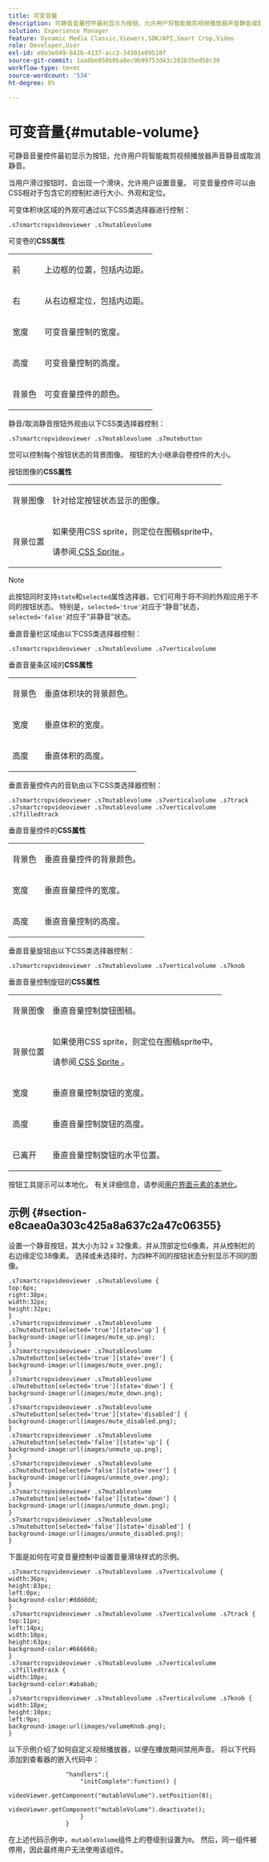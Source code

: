 ```yaml
---
title: 可变音量
description: 可静音音量控件最初显示为按钮，允许用户将智能裁剪视频播放器声音静音或取消静音。
solution: Experience Manager
feature: Dynamic Media Classic,Viewers,SDK/API,Smart Crop,Video
role: Developer,User
exl-id: e0a3e849-842b-4137-acc2-34301e89518f
source-git-commit: 1aa8be858b0ba8ec9b99753d43c202b35ed58c30
workflow-type: tm+mt
source-wordcount: '534'
ht-degree: 0%

---
```


# 可变音量{#mutable-volume}

可静音音量控件最初显示为按钮，允许用户将智能裁剪视频播放器声音静音或取消静音。

<!--<a id="section_061E550C1C1D4DB2BD663A898895B38C"></a>-->

当用户滑过按钮时，会出现一个滑块，允许用户设置音量。 可变音量控件可以由CSS相对于包含它的控制栏进行大小、外观和定位。

可变体积块区域的外观可通过以下CSS类选择器进行控制：

```
.s7smartcropvideoviewer .s7mutablevolume
```

可变卷的&#x200B;**CSS属性**

<table id="table_C48C56E696304C9BAFEE71BA9EA9A174"> 
 <tbody> 
  <tr> 
   <td colname="col1"> <p> <span class="codeph">前</span> </p> </td> 
   <td colname="col2"> <p> 上边框的位置，包括内边距。 </p> </td> 
  </tr> 
  <tr> 
   <td colname="col1"> <p> <span class="codeph">右</span> </p> </td> 
   <td colname="col2"> <p> 从右边框定位，包括内边距。 </p> </td> 
  </tr> 
  <tr> 
   <td colname="col1"> <p> <span class="codeph">宽度</span> </p> </td> 
   <td colname="col2"> <p> 可变音量控制的宽度。 </p> </td> 
  </tr> 
  <tr> 
   <td colname="col1"> <p> <span class="codeph">高度</span> </p> </td> 
   <td colname="col2"> <p>可变音量控制的高度。 </p> </td> 
  </tr> 
  <tr> 
   <td colname="col1"> <p> <span class="codeph">背景色</span> </p> </td> 
   <td colname="col2"> <p> 可变音量控件的颜色。 </p> </td> 
  </tr> 
 </tbody> 
</table>

静音/取消静音按钮外观由以下CSS类选择器控制：

```
.s7smartcropvideoviewer .s7mutablevolume .s7mutebutton
```

您可以控制每个按钮状态的背景图像。 按钮的大小继承自卷控件的大小。

按钮图像的&#x200B;**CSS属性**

<table id="table_46903DCACF314426B67783167ADF7715"> 
 <tbody> 
  <tr> 
   <td colname="col1"> <p> <span class="codeph">背景图像</span> </p> </td> 
   <td colname="col2"> <p> 针对给定按钮状态显示的图像。 </p> </td> 
  </tr> 
  <tr> 
   <td colname="col1"> <p> <span class="codeph">背景位置</span> </p> </td> 
   <td colname="col2"> <p> 如果使用CSS sprite，则定位在图稿sprite中。 </p> <p>请参阅<a href="../../../c-html5-aem-asset-viewers/c-html5-aem-smartcropvideo/c-html5-aem-smartcropvideo-viewer-customizingviewer/c-html5-aem-smartcropvideo-customizingviewer.md#section-9b6d8d601cb441d08214dada7bb4eddc" format="dita" scope="local"> CSS Sprite </a>。 </p> </td> 
  </tr> 
 </tbody> 
</table>

>[!NOTE]
>
>此按钮同时支持`state`和`selected`属性选择器，它们可用于将不同的外观应用于不同的按钮状态。 特别是，`selected='true'`对应于“静音”状态，`selected='false'`对应于“非静音”状态。

垂直音量栏区域由以下CSS类选择器控制：

```
.s7smartcropvideoviewer .s7mutablevolume .s7verticalvolume
```

垂直音量条区域的&#x200B;**CSS属性**

<table id="table_966826FB81114362A8D81D1EED38D512"> 
 <tbody> 
  <tr> 
   <td colname="col1"> <p> <span class="codeph">背景色</span> </p> </td> 
   <td colname="col2"> <p> 垂直体积块的背景颜色。 </p> </td> 
  </tr> 
  <tr> 
   <td colname="col1"> <p> <span class="codeph">宽度</span> </p> </td> 
   <td colname="col2"> <p> 垂直体积的宽度。 </p> </td> 
  </tr> 
  <tr> 
   <td colname="col1"> <p> <span class="codeph">高度</span> </p> </td> 
   <td colname="col2"> <p> 垂直体积的高度。 </p> </td> 
  </tr> 
 </tbody> 
</table>

垂直音量控件内的音轨由以下CSS类选择器控制：

```
.s7smartcropvideoviewer .s7mutablevolume .s7verticalvolume .s7track 
.s7smartcropvideoviewer .s7mutablevolume .s7verticalvolume .s7filledtrack
```

垂直音量控件的&#x200B;**CSS属性**

<table id="table_21E9AD3FBC8C4437BA02E5CD1BF7E831"> 
 <tbody> 
  <tr> 
   <td colname="col1"> <p> <span class="codeph">背景色</span> </p> </td> 
   <td colname="col2"> <p> 垂直音量控件的背景颜色。 </p> </td> 
  </tr> 
  <tr> 
   <td colname="col1"> <p> <span class="codeph">宽度</span> </p> </td> 
   <td colname="col2"> <p>垂直音量控件的宽度。 </p> </td> 
  </tr> 
  <tr> 
   <td colname="col1"> <p> <span class="codeph">高度</span> </p> </td> 
   <td colname="col2"> <p>垂直音量控制的高度。 </p> </td> 
  </tr> 
 </tbody> 
</table>

垂直音量旋钮由以下CSS类选择器控制：

```
.s7smartcropvideoviewer .s7mutablevolume .s7verticalvolume .s7knob
```

垂直音量控制旋钮的&#x200B;**CSS属性**

<table id="table_709D64AF815341A5B50ED72CCB350F2E"> 
 <tbody> 
  <tr> 
   <td colname="col1"> <p> <span class="codeph">背景图像</span> </p> </td> 
   <td colname="col2"> <p> 垂直音量控制旋钮图稿。 </p> </td> 
  </tr> 
  <tr> 
   <td colname="col1"> <p> <span class="codeph">背景位置</span> </p> </td> 
   <td colname="col2"> <p> 如果使用CSS sprite，则定位在图稿sprite中。 </p> <p>请参阅<a href="../../../c-html5-aem-asset-viewers/c-html5-aem-smartcropvideo/c-html5-aem-smartcropvideo-viewer-customizingviewer/c-html5-aem-smartcropvideo-customizingviewer.md#section-9b6d8d601cb441d08214dada7bb4eddc" format="dita" scope="local"> CSS Sprite </a>。 </p> </td> 
  </tr> 
  <tr> 
   <td colname="col1"> <p> <span class="codeph">宽度</span> </p> </td> 
   <td colname="col2"> <p>垂直音量控制旋钮的宽度。 </p> </td> 
  </tr> 
  <tr> 
   <td colname="col1"> <p> <span class="codeph">高度</span> </p> </td> 
   <td colname="col2"> <p>垂直音量控制旋钮的高度。 </p> </td> 
  </tr> 
  <tr> 
   <td colname="col1"> <p> <span class="codeph">已离开</span> </p> </td> 
   <td colname="col2"> <p>垂直音量控制旋钮的水平位置。 </p> </td> 
  </tr> 
 </tbody> 
</table>

按钮工具提示可以本地化。 有关详细信息，请参阅[用户界面元素的本地化](../../../c-html5-aem-asset-viewers/c-html5-aem-smartcropvideo/r-html5-aem-smartcropvideo-viewer-localization.md#concept-1d5ca2d8480f4064a51eddba13940aad)。

## 示例 {#section-e8caea0a303c425a8a637c2a47c06355}

设置一个静音按钮，其大小为32 x 32像素，并从顶部定位6像素，并从控制栏的右边缘定位38像素。 选择或未选择时，为四种不同的按钮状态分别显示不同的图像。

```
.s7smartcropvideoviewer .s7mutablevolume { 
top:6px; 
right:38px; 
width:32px; 
height:32px; 
} 
.s7smartcropvideoviewer .s7mutablevolume .s7mutebutton[selected='true'][state='up'] { 
background-image:url(images/mute_up.png); 
} 
.s7smartcropvideoviewer .s7mutablevolume .s7mutebutton[selected='true'][state='over'] { 
background-image:url(images/mute_over.png); 
} 
.s7smartcropvideoviewer .s7mutablevolume .s7mutebutton[selected='true'][state='down'] { 
background-image:url(images/mute_down.png); 
} 
.s7smartcropvideoviewer .s7mutablevolume .s7mutebutton[selected='true'][state='disabled'] { 
background-image:url(images/mute_disabled.png); 
} 
.s7smartcropvideoviewer .s7mutablevolume .s7mutebutton[selected='false'][state='up'] { 
background-image:url(images/unmute_up.png); 
} 
.s7smartcropvideoviewer .s7mutablevolume .s7mutebutton[selected='false'][state='over'] { 
background-image:url(images/unmute_over.png); 
} 
.s7smartcropvideoviewer .s7mutablevolume .s7mutebutton[selected='false'][state='down'] { 
background-image:url(images/unmute_down.png); 
} 
.s7smartcropvideoviewer .s7mutablevolume .s7mutebutton[selected='false'][state='disabled'] { 
background-image:url(images/unmute_disabled.png); 
}
```

下面是如何在可变音量控制中设置音量滑块样式的示例。

```
.s7smartcropvideoviewer .s7mutablevolume .s7verticalvolume { 
width:36px; 
height:83px; 
left:0px; 
background-color:#dddddd; 
} 
.s7smartcropvideoviewer .s7mutablevolume .s7verticalvolume .s7track { 
top:11px; 
left:14px; 
width:10px; 
height:63px; 
background-color:#666666; 
} 
.s7smartcropvideoviewer .s7mutablevolume .s7verticalvolume .s7filledtrack { 
width:10px; 
background-color:#ababab; 
} 
.s7smartcropvideoviewer .s7mutablevolume .s7verticalvolume .s7knob { 
width:18px; 
height:10px; 
left:9px; 
background-image:url(images/volumeKnob.png); 
}
```

以下示例介绍了如何自定义视频播放器，以便在播放期间禁用声音。 将以下代码添加到查看器的嵌入代码中：

```
                "handlers":{ 
                    "initComplete":function() { 
                        videoViewer.getComponent("mutableVolume").setPosition(0); 
                        videoViewer.getComponent("mutableVolume").deactivate(); 
                    } 
                }
```

在上述代码示例中，`mutableVolume`组件上的卷级别设置为`0`。 然后，同一组件被停用，因此最终用户无法使用该组件。
